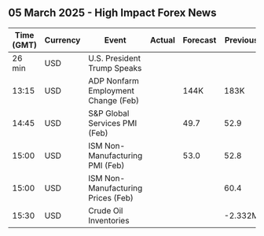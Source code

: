 ## 05 March 2025 - High Impact Forex News

| Time (GMT) | Currency | Event | Actual | Forecast | Previous |
|------|----------|-------|--------|----------|----------|
| 26 min | USD | U.S. President Trump Speaks |  |  |  |
| 13:15 | USD | ADP Nonfarm Employment Change (Feb) |  | 144K | 183K |
| 14:45 | USD | S&P Global Services PMI (Feb) |  | 49.7 | 52.9 |
| 15:00 | USD | ISM Non-Manufacturing PMI (Feb) |  | 53.0 | 52.8 |
| 15:00 | USD | ISM Non-Manufacturing Prices (Feb) |  |  | 60.4 |
| 15:30 | USD | Crude Oil Inventories |  |  | -2.332M |
